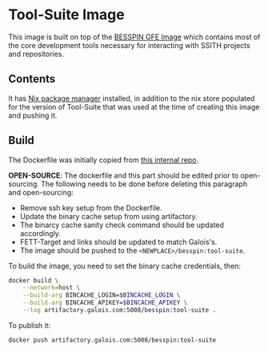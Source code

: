 # Tool-Suite Image

This image is built on top of the [BESSPIN GFE Image](../gfe/README.md) which contains most of the core development tools necessary for interacting with SSITH projects and repositories.

## Contents

It has [Nix package manager](https://nixos.org/) installed, in addition to the nix store populated for the version of Tool-Suite that was used at the time of creating this image and pushing it.

## Build

The Dockerfile was initially copied from [this internal repo](https://gitlab-ext.galois.com/ssith/docker-tools/-/blob/develop/fett_target/Dockerfile).


**OPEN-SOURCE**: The dockerfile and this part should be edited prior to open-sourcing. The following needs to be done before deleting this paragraph and open-sourcing:
- Remove ssh key setup from the Dockerfile.
- Update the binary cache setup from using artifactory.
- The binarcy cache sanity check command should be updated accordingly.
- FETT-Target and links should be updated to match Galois's.
- The image should be pushed to the `<NEWPLACE>/besspin:tool-suite`.

To build the image, you need to set the binary cache credentials, then:
```bash
docker build \
    --network=host \
    --build-arg BINCACHE_LOGIN=$BINCACHE_LOGIN \
    --build-arg BINCACHE_APIKEY=$BINCACHE_APIKEY \
    --tag artifactory.galois.com:5008/besspin:tool-suite .
```

To publish it:
```bash
docker push artifactory.galois.com:5008/besspin:tool-suite
```
